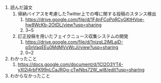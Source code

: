 1. 読んだ論文
    1. 帰納バイアスを考慮したTwitter上での噂に関する投稿のスタンス検出
        1. https://drive.google.com/file/d/1F4nFCoPoRCyGKtHVoe-hw8WcKb-2OtDL/view?usp=sharing
        1. 3~5
    1. 訂正投稿を用いたフェイクニュース収集システムの開発
        1. https://drive.google.com/file/d/1nizgL2IMLaiD-pSnVaqEEu0MdMVxWcJi/view?usp=sharing
        1.  0~2
1. わかったこと
    1. https://docs.google.com/document/d/1Cl2O3YT4-yXl2i4rbFK99nLCaJRGg-cTwNbs72W_wl8/edit?usp=sharing
1. わからなかったこと


